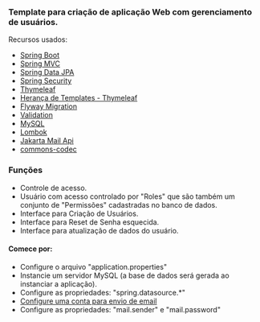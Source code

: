 

### Template para criação de aplicação Web com gerenciamento de usuários.

Recursos usados:

* [Spring Boot](https://spring.io/projects/spring-boot)
* [Spring MVC](https://docs.spring.io/spring-framework/reference/web.html)
* [Spring Data JPA](https://docs.spring.io/spring-boot/3.4.0/reference/data/sql.html#data.sql.jpa-and-spring-data)
* [Spring Security](https://docs.spring.io/spring-boot/3.4.0/reference/web/spring-security.html)
* [Thymeleaf](https://docs.spring.io/spring-boot/3.4.0/reference/web/servlet.html#web.servlet.spring-mvc.template-engines)
* [Herança de Templates - Thymeleaf](https://www.treinaweb.com.br/blog/thymeleaf-heranca-de-templates)
* [Flyway Migration](https://docs.spring.io/spring-boot/3.4.0/how-to/data-initialization.html#howto.data-initialization.migration-tool.flyway)
* [Validation](https://docs.spring.io/spring-boot/3.4.0/reference/io/validation.html)
* [MySQL](https://www.mysql.com/)
* [Lombok](https://projectlombok.org/)
* [Jakarta Mail Api](https://jakarta.ee/specifications/mail/)
* [commons-codec](https://commons.apache.org/proper/commons-codec/)

### Funções
* Controle de acesso.
* Usuário com acesso controlado por "Roles" que são também um conjunto de "Permissões" cadastradas no banco de dados.
* Interface para Criação de Usuários.
* Interface para Reset de Senha esquecida.
* Interface para atualização de dados do usuário.

#### Comece por:
* Configure o arquivo "application.properties"
* Instancie um servidor MySQL (a base de dados será gerada ao instanciar a aplicação).
* Configure as propriedades: "spring.datasource.*"
* [Configure uma conta para envio de email](https://support.google.com/accounts/answer/185833?hl=pt-BR)
* Configure as propriedades: "mail.sender" e "mail.password"

